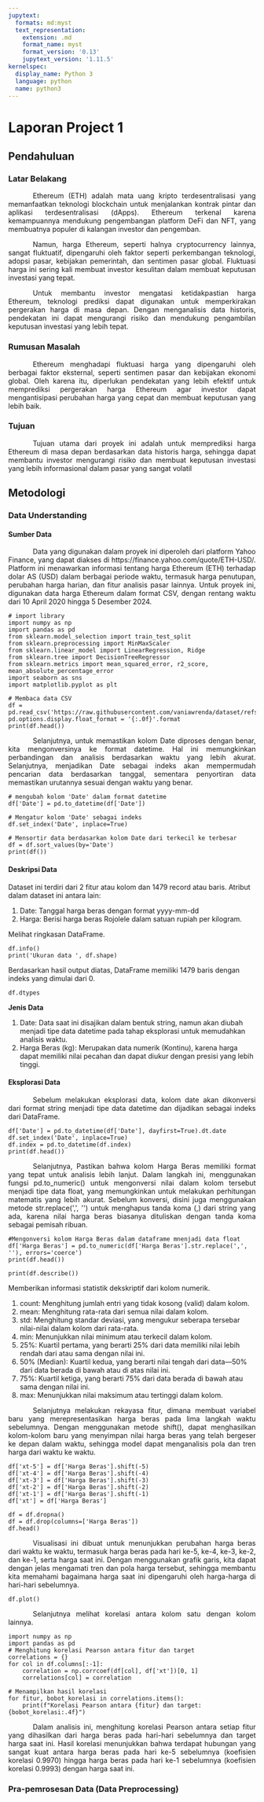 ```yaml
---
jupytext:
  formats: md:myst
  text_representation:
    extension: .md
    format_name: myst
    format_version: '0.13'
    jupytext_version: '1.11.5'
kernelspec:
  display_name: Python 3
  language: python
  name: python3
---
```


# Laporan Project 1


## Pendahuluan 

### Latar Belakang

<p style="text-indent: 50px; text-align: justify;">Ethereum (ETH) adalah mata uang kripto terdesentralisasi yang memanfaatkan teknologi blockchain untuk menjalankan kontrak pintar dan aplikasi terdesentralisasi (dApps). Ethereum terkenal karena kemampuannya mendukung pengembangan platform DeFi dan NFT, yang membuatnya populer di kalangan investor dan pengemban.</p>

<p style="text-indent: 50px; text-align: justify;">Namun, harga Ethereum, seperti halnya cryptocurrency lainnya, sangat fluktuatif, dipengaruhi oleh faktor seperti perkembangan teknologi, adopsi pasar, kebijakan pemerintah, dan sentimen pasar global. Fluktuasi harga ini sering kali membuat investor kesulitan dalam membuat keputusan investasi yang tepat.</p>
  
<p style="text-indent: 50px; text-align: justify;">Untuk membantu investor mengatasi ketidakpastian harga Ethereum, teknologi prediksi dapat digunakan untuk memperkirakan pergerakan harga di masa depan. Dengan menganalisis data historis, pendekatan ini dapat mengurangi risiko dan mendukung pengambilan keputusan investasi yang lebih tepat.</p>

### Rumusan Masalah

<p style="text-indent: 50px; text-align: justify;">Ethereum menghadapi fluktuasi harga yang dipengaruhi oleh berbagai faktor eksternal, seperti sentimen pasar dan kebijakan ekonomi global. Oleh karena itu, diperlukan pendekatan yang lebih efektif untuk memprediksi pergerakan harga Ethereum agar investor dapat mengantisipasi perubahan harga yang cepat dan membuat keputusan yang lebih baik.</p>

### Tujuan 

<p style="text-indent: 50px; text-align: justify;">Tujuan utama dari proyek ini adalah untuk memprediksi harga Ethereum di masa depan berdasarkan data historis harga, sehingga dapat membantu investor mengurangi risiko dan membuat keputusan investasi yang lebih informasional dalam pasar yang sangat volatil</p>



## Metodologi

### Data Understanding 

#### Sumber Data 
<p style="text-indent: 50px; text-align: justify;">Data yang digunakan dalam proyek ini diperoleh dari platform Yahoo Finance, yang dapat diakses di https://finance.yahoo.com/quote/ETH-USD/. Platform ini menawarkan informasi tentang harga Ethereum (ETH) terhadap dolar AS (USD) dalam berbagai periode waktu, termasuk harga penutupan, perubahan harga harian, dan fitur analisis pasar lainnya. Untuk proyek ini, digunakan data harga Ethereum dalam format CSV, dengan rentang waktu dari 10 April 2020 hingga 5 Desember 2024.</p>

```{code-cell} python
# import library
import numpy as np
import pandas as pd
from sklearn.model_selection import train_test_split
from sklearn.preprocessing import MinMaxScaler
from sklearn.linear_model import LinearRegression, Ridge
from sklearn.tree import DecisionTreeRegressor
from sklearn.metrics import mean_squared_error, r2_score, mean_absolute_percentage_error
import seaborn as sns
import matplotlib.pyplot as plt
```

```{code-cell} python
# Membaca data CSV
df = pd.read_csv('https://raw.githubusercontent.com/vaniawrenda/dataset/refs/heads/main/etherium.csv')
pd.options.display.float_format = '{:.0f}'.format
print(df.head())
```
<p style="text-indent: 50px; text-align: justify;">
Selanjutnya, untuk memastikan kolom Date diproses dengan benar, kita mengonversinya ke format datetime. Hal ini memungkinkan perbandingan dan analisis berdasarkan waktu yang lebih akurat. Selanjutnya, menjadikan Date sebagai indeks akan mempermudah pencarian data berdasarkan tanggal, sementara penyortiran data memastikan urutannya sesuai dengan waktu yang benar. </p>

```{code-cell} python
# mengubah kolom 'Date' dalam format datetime
df['Date'] = pd.to_datetime(df['Date'])

# Mengatur kolom 'Date' sebagai indeks
df.set_index('Date', inplace=True)

# Mensortir data berdasarkan kolom Date dari terkecil ke terbesar
df = df.sort_values(by='Date')
print(df())
```

#### Deskripsi Data

Dataset ini terdiri dari 2 fitur atau kolom dan 1479 record atau baris. Atribut dalam dataset ini antara lain:
1.  Date: Tanggal harga beras dengan format yyyy-mm-dd
2.	Harga: Berisi harga beras Rojolele dalam satuan rupiah per kilogram.

Melihat ringkasan DataFrame.

```{code-cell} python
df.info()
print('Ukuran data ', df.shape)
```
Berdasarkan hasil output diatas, DataFrame memiliki 1479 baris dengan indeks yang dimulai dari 0. 

```{code-cell} python
df.dtypes
```
<b>Jenis Data</b>
1. Date: Data saat ini disajikan dalam bentuk string, namun akan diubah menjadi tipe data datetime pada tahap eksplorasi untuk memudahkan analisis waktu. 
2. Harga Beras (kg): Merupakan data numerik (Kontinu), karena harga dapat memiliki nilai pecahan dan dapat diukur dengan presisi yang lebih tinggi.

#### Eksplorasi Data

<p style="text-indent: 50px; text-align: justify;">Sebelum melakukan eksplorasi data, kolom date akan dikonversi dari format string menjadi tipe data datetime dan dijadikan sebagai indeks dari DataFrame.</p>

```{code-cell} python
df['Date'] = pd.to_datetime(df['Date'], dayfirst=True).dt.date
df.set_index('Date', inplace=True)
df.index = pd.to_datetime(df.index)
print(df.head())
```

<p style="text-indent: 50px; text-align: justify;"> Selanjutnya, Pastikan bahwa kolom Harga Beras memiliki format yang tepat untuk analisis lebih lanjut. Dalam langkah ini, menggunakan fungsi pd.to_numeric() untuk mengonversi nilai dalam kolom tersebut menjadi tipe data float, yang memungkinkan untuk melakukan perhitungan matematis yang lebih akurat. Sebelum konversi, disini juga menggunakan metode str.replace(',', '') untuk menghapus tanda koma (,) dari string yang ada, karena nilai harga beras biasanya dituliskan dengan tanda koma sebagai pemisah ribuan.</p>

```{code-cell} python
#Mengonversi kolom Harga Beras dalam dataframe mnenjadi data float
df['Harga Beras'] = pd.to_numeric(df['Harga Beras'].str.replace(',', ''), errors='coerce')
print(df.head())
```
```{code-cell} python
print(df.describe())
```
Memberikan informasi statistik dekskriptif dari kolom numerik. 
1. count: Menghitung jumlah entri yang tidak kosong (valid) dalam kolom.
2. mean: Menghitung rata-rata dari semua nilai dalam kolom.
3. std: Menghitung standar deviasi, yang mengukur seberapa tersebar nilai-nilai dalam kolom dari rata-rata.
4. min: Menunjukkan nilai minimum atau terkecil dalam kolom.
5. 25%: Kuartil pertama, yang berarti 25% dari data memiliki nilai lebih rendah dari atau sama dengan nilai ini.
6. 50% (Median): Kuartil kedua, yang berarti nilai tengah dari data—50% dari data berada di bawah atau di atas nilai ini.
7. 75%: Kuartil ketiga, yang berarti 75% dari data berada di bawah atau sama dengan nilai ini.
8. max: Menunjukkan nilai maksimum atau tertinggi dalam kolom.

<p style="text-indent: 50px; text-align: justify;">Selanjutnya  melakukan rekayasa fitur, dimana membuat variabel baru yang merepresentasikan harga beras pada lima langkah waktu sebelumnya. Dengan menggunakan metode shift(), dapat menghasilkan kolom-kolom baru yang menyimpan nilai harga beras yang telah bergeser ke depan dalam waktu, sehingga model dapat menganalisis pola dan tren harga dari waktu ke waktu.</p>

```{code-cell} python
df['xt-5'] = df['Harga Beras'].shift(-5)
df['xt-4'] = df['Harga Beras'].shift(-4)
df['xt-3'] = df['Harga Beras'].shift(-3)
df['xt-2'] = df['Harga Beras'].shift(-2)
df['xt-1'] = df['Harga Beras'].shift(-1)
df['xt'] = df['Harga Beras']

df = df.dropna()
df = df.drop(columns=['Harga Beras'])
df.head()
```
<p style="text-indent: 50px; text-align: justify;">Visualisasi ini dibuat untuk menunjukkan perubahan harga beras dari waktu ke waktu, termasuk harga beras pada hari ke-5, ke-4, ke-3, ke-2, dan ke-1, serta harga saat ini. Dengan menggunakan grafik garis, kita dapat dengan jelas mengamati tren dan pola harga tersebut, sehingga membantu kita memahami bagaimana harga saat ini dipengaruhi oleh harga-harga di hari-hari sebelumnya.</p>

```{code-cell} python
df.plot()
```
<p style="text-indent: 50px; text-align: justify;">Selanjutnya melihat korelasi antara kolom satu dengan kolom lainnya.</p>

```{code-cell} python
import numpy as np
import pandas as pd
# Menghitung korelasi Pearson antara fitur dan target
correlations = {}
for col in df.columns[:-1]:
    correlation = np.corrcoef(df[col], df['xt'])[0, 1]
    correlations[col] = correlation

# Menampilkan hasil korelasi
for fitur, bobot_korelasi in correlations.items():
    print(f"Korelasi Pearson antara {fitur} dan target: {bobot_korelasi:.4f}")
```

<p style="text-indent: 50px; text-align: justify;">Dalam analisis ini, menghitung korelasi Pearson antara setiap fitur yang dihasilkan dari harga beras pada hari-hari sebelumnya dan target harga saat ini. Hasil korelasi menunjukkan bahwa terdapat hubungan yang sangat kuat antara harga beras pada hari ke-5 sebelumnya (koefisien korelasi 0.9970) hingga harga beras pada hari ke-1 sebelumnya (koefisien korelasi 0.9993) dengan harga saat ini.</P>

### Pra-pemrosesan Data (Data Preprocessing)
